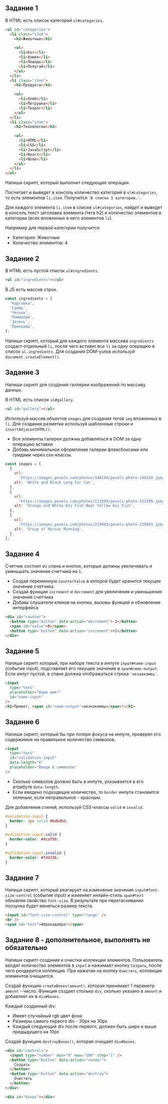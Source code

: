 ## Задание 1

В HTML есть список категорий `ul#categories`.

```html
<ul id="categories">
  <li class="item">
    <h2>Животные</h2>

    <ul>
      <li>Кот</li>
      <li>Хомяк</li>
      <li>Лошадь</li>
      <li>Попугай</li>
    </ul>
  </li>
  <li class="item">
    <h2>Продукты</h2>

    <ul>
      <li>Хлеб</li>
      <li>Петрушка</li>
      <li>Творог</li>
    </ul>
  </li>
  <li class="item">
    <h2>Технологии</h2>

    <ul>
      <li>HTML</li>
      <li>CSS</li>
      <li>JavaScript</li>
      <li>React</li>
      <li>Node</li>
    </ul>
  </li>
</ul>
```

Напиши скрипт, который выполнит следующие операции.

Посчитает и выведет в консоль количество категорий в
`ul#categories`, то есть элементов `li.item`. Получится
`'В списке 3 категории.'`.

Для каждого элемента `li.item` в списке `ul#categories`,
найдет и выведет в консоль текст заголовка элемента (тега
h2) и количество элементов в категории (всех вложенных в
него элементов `li`).

Например для первой категории получится:

- Категория: Животные
- Количество элементов: 4

## Задание 2

В HTML есть пустой список `ul#ingredients`.

```html
<ul id="ingredients"></ul>
```

В JS есть массив строк.

```js
const ingredients = [
  'Картошка',
  'Грибы',
  'Чеснок',
  'Помидоры',
  'Зелень',
  'Приправы',
];
```

Напиши скрипт, который для каждого элемента массива
`ingredients` создаст отдельный `li`, после чего вставит все
`li` за одну операцию в список `ul.ingredients`. Для
создания DOM-узлов используй `document.createElement()`.

## Задание 3

Напиши скрипт для создания галлереи изображений по массиву
данных.

В HTML есть список `ul#gallery`.

```html
<ul id="gallery"></ul>
```

Используй массив объектов `images` для создания тегов `img`
вложенных в `li`. Для создания разметки используй шаблонные
строки и `insertAdjacentHTML()`.

- Все элементы галереи должны добавляться в DOM за одну
  операцию вставки.
- Добавь минимальное оформление галереи флексбоксами или
  гридами через css-классы.

```js
const images = [
  {
    url:
      'https://images.pexels.com/photos/140134/pexels-photo-140134.jpeg?auto=compress&cs=tinysrgb&dpr=2&h=750&w=1260',
    alt: 'White and Black Long Fur Cat',
  },
  {
    url:
      'https://images.pexels.com/photos/213399/pexels-photo-213399.jpeg?auto=compress&cs=tinysrgb&dpr=2&h=750&w=1260',
    alt: 'Orange and White Koi Fish Near Yellow Koi Fish',
  },
  {
    url:
      'https://images.pexels.com/photos/219943/pexels-photo-219943.jpeg?auto=compress&cs=tinysrgb&dpr=2&h=750&w=1260',
    alt: 'Group of Horses Running',
  },
];
```

## Задание 4

Счетчик состоит из спана и кнопок, которые должны
увеличивать и уменьшать значение счетчика на `1`.

- Создай переменную `counterValue` в которой будет хранится
  текущее значение счетчика.
- Создай функции `increment` и `decrement` для увеличения и
  уменьшения значения счетчика
- Добавь слушатели кликов на кнопки, вызовы функций и
  обновление интерфейса

```html
<div id="counter">
  <button type="button" data-action="decrement">-1</button>
  <span id="value">0</span>
  <button type="button" data-action="increment">+1</button>
</div>
```

## Задание 5

Напиши скрипт который, при наборе текста в инпуте
`input#name-input` (событие input), подставляет его текущее
значение в `span#name-output`. Если инпут пустой, в спане
должна отображаться строка `'незнакомец'`.

```html
<input
  type="text"
  placeholder="Ваше имя?"
  id="name-input"
/>
<h1>Привет, <span id="name-output">незнакомец</span>!</h1>
```

## Задание 6

Напиши скрипт, который бы при потере фокуса на инпуте,
проверял его содержимое на правильное количество символов.

```html
<input
  type="text"
  id="validation-input"
  data-length="6"
  placeholder="Введи 6 символов"
/>
```

- Сколько символов должно быть в инпуте, указывается в его
  атрибуте `data-length`.
- Если введено подходящее количество, то `border` инпута
  становится зеленым, если неправильное - красным.

Для добавления стилей, используй CSS-классы `valid` и
`invalid`.

```css
#validation-input {
  border: 3px solid #bdbdbd;
}

#validation-input.valid {
  border-color: #4caf50;
}

#validation-input.invalid {
  border-color: #f44336;
}
```

## Задание 7

Напиши скрипт, который реагирует на изменение значения
`input#font-size-control` (событие input) и изменяет
инлайн-стиль `span#text` обновляя свойство `font-size`. В
результате при перетаскивании ползунка будет меняться размер
текста.

```html
<input id="font-size-control" type="range" />
<br />
<span id="text">Абракадабра!</span>
```

## Задание 8 - дополнительное, выполнять не обязательно

Напиши скрипт создания и очистки коллекции элементов.
Пользователь вводит количество элементов в `input` и
нажимает кнопку `Создать`, после чего рендерится коллекция.
При нажатии на кнопку `Очистить`, коллекция элементов
очищается.

Создай функцию `createBoxes(amount)`, которая принимает 1
параметр `amount` - число. Функция создает столько `div`,
сколько указано в `amount` и добавляет их в `div#boxes`.

Каждый созданный div:

- Имеет случайный rgb цвет фона
- Размеры самого первого div - 30px на 30px
- Каждый следующий div после первого, должен быть шире и
  выше предыдущего на 10px

Создай функцию `destroyBoxes()`, которая очищает
`div#boxes`.

```html
<div id="controls">
  <input type="number" min="0" max="100" step="1" />
  <button type="button" data-action="render">
    Создать
  </button>
  <button type="button" data-action="destroy">
    Очистить
  </button>
</div>

<div id="boxes"></div>
```
